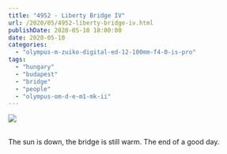 ```yaml
---
title: "4952 - Liberty Bridge IV"
url: /2020/05/4952-liberty-bridge-iv.html
publishDate: 2020-05-10 18:00:00
date: 2020-05-10
categories: 
  - "olympus-m-zuiko-digital-ed-12-100mm-f4-0-is-pro"
tags: 
  - "hungary"
  - "budapest"
  - "bridge"
  - "people"
  - "olympus-om-d-e-m1-mk-ii"
---
```

<div class="container">
<div class="center"><a target="_blank" href="https://d25zfm9zpd7gm5.cloudfront.net/1200x1200/2018/20180520_200547_lr.jpg"><img class="webfeedsFeaturedVisual" src="https://d25zfm9zpd7gm5.cloudfront.net/0600x0600/2018/20180520_200547_lr.jpg" /></a></div>
</div>
<br />

The sun is down, the bridge is still warm. The end of a good day.